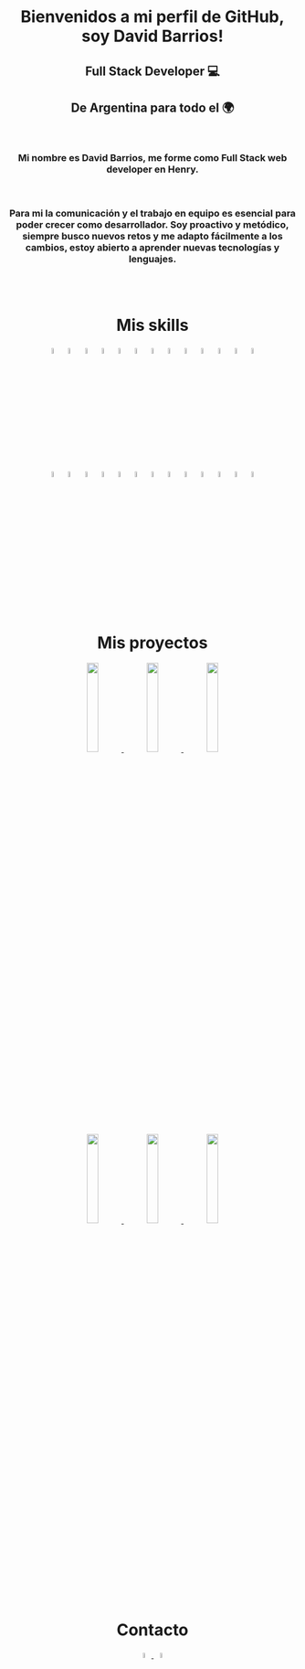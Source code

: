 <h1 align='center'>Bienvenidos a mi perfil de GitHub, soy David Barrios!</h1>

<h2 align="center">Full Stack Developer 💻</h2>
<h2 align="center">De Argentina para todo el 🌍</h2>
<br>
<h3 align="center">Mi nombre es David Barrios, me forme como Full Stack web developer en Henry.</h3><br>
<h3 align="center">
Para mi la comunicación y el trabajo en equipo es esencial para poder crecer como desarrollador. Soy proactivo y metódico, siempre busco nuevos retos y me adapto fácilmente a los cambios, estoy abierto a aprender nuevas tecnologías y lenguajes.
</h3>
<br>
<br>

<h1 align="center">Mis skills</h1>
<p align="center">
<img width="5%" src="https://cdn.jsdelivr.net/gh/devicons/devicon/icons/html5/html5-original-wordmark.svg" alt='David Barrios' />
<img width="5%" src="https://cdn.jsdelivr.net/gh/devicons/devicon/icons/css3/css3-original-wordmark.svg" alt='David Barrios' />
<img width="5%" src="https://cdn.jsdelivr.net/gh/devicons/devicon/icons/javascript/javascript-original.svg" alt='David Barrios' />
<img width="5%" src="https://cdn.jsdelivr.net/gh/devicons/devicon/icons/tailwindcss/tailwindcss-original-wordmark.svg" alt='David Barrios' />
<img width="5%" src="https://cdn.jsdelivr.net/gh/devicons/devicon/icons/bootstrap/bootstrap-original-wordmark.svg" alt='David Barrios' />
<img width="5%" src="https://cdn.jsdelivr.net/gh/devicons/devicon/icons/sass/sass-original.svg" alt='David Barrios' />
<img width="5%" src="https://cdn.jsdelivr.net/gh/devicons/devicon/icons/less/less-plain-wordmark.svg" alt='David Barrios' />
<img width="5%" src="https://cdn.jsdelivr.net/gh/devicons/devicon/icons/react/react-original-wordmark.svg" alt='David Barrios' />
<img width="5%" src="https://cdn.jsdelivr.net/gh/devicons/devicon/icons/redux/redux-original.svg" alt='David Barrios' />
<img width="5%" src="https://cdn.jsdelivr.net/gh/devicons/devicon/icons/express/express-original-wordmark.svg" alt='David Barrios' />
<img width="5%" src="https://cdn.jsdelivr.net/gh/devicons/devicon/icons/typescript/typescript-original.svg" alt='David Barrios' />
<img width="5%" src="https://cdn.jsdelivr.net/gh/devicons/devicon/icons/postgresql/postgresql-original-wordmark.svg" alt='David Barrios' />
<img width="5%" src="https://cdn.jsdelivr.net/gh/devicons/devicon/icons/sqlite/sqlite-original-wordmark.svg" alt='David Barrios' />
<br><br>
<img width="5%" src="https://cdn.jsdelivr.net/gh/devicons/devicon/icons/mysql/mysql-original-wordmark.svg" alt='David Barrios' />
<img width="5%" src="https://cdn.jsdelivr.net/gh/devicons/devicon/icons/sequelize/sequelize-original-wordmark.svg" alt='David Barrios' />
<img width="5%" src="https://cdn.jsdelivr.net/gh/devicons/devicon/icons/git/git-original-wordmark.svg" alt='David Barrios' />
<img width="5%" src="https://cdn.jsdelivr.net/gh/devicons/devicon/icons/nodejs/nodejs-original-wordmark.svg" alt='David Barrios' />
<img width="5%" src="https://cdn.jsdelivr.net/gh/devicons/devicon/icons/babel/babel-original.svg" alt='David Barrios' />
<img width="5%" src="https://cdn.jsdelivr.net/gh/devicons/devicon/icons/gulp/gulp-plain.svg" alt='David Barrios' />
<img width="5%" src="https://cdn.jsdelivr.net/gh/devicons/devicon/icons/jquery/jquery-original-wordmark.svg" alt='David Barrios' />
<img width="5%" src="https://cdn.jsdelivr.net/gh/devicons/devicon/icons/linux/linux-original.svg" alt='David Barrios' />
<img width="5%" src="https://cdn.jsdelivr.net/gh/devicons/devicon/icons/figma/figma-original.svg" alt='David Barrios' />
<img width="5%" src="https://cdn.jsdelivr.net/gh/devicons/devicon/icons/firebase/firebase-plain-wordmark.svg" alt='David Barrios' />
<img width="5%" src="https://cdn.jsdelivr.net/gh/devicons/devicon/icons/filezilla/filezilla-plain-wordmark.svg" alt='David Barrios' />
<img width="5%" src="https://cdn.jsdelivr.net/gh/devicons/devicon/icons/wordpress/wordpress-original.svg" alt='David Barrios' />
<img width="5%" src="https://cdn.jsdelivr.net/gh/devicons/devicon/icons/woocommerce/woocommerce-original-wordmark.svg" alt='David Barrios' />

</p>
<br>
<br>

 <h1 align="center">Mis proyectos</h1>
 
<p align='center'>
<a href="https://freelancer-db.netlify.app/">
 <img width="20%" src="../dabarrio/images/FREELANCE.jpg"/>
 </a>
 <a href="https://blogcafe-db.netlify.app/">
 <img width="20%" src="../dabarrio/images/CAFE.jpg"/>
 </a>
 <a href="https://frontedstore-db.netlify.app/">
 <img width="20%" src="../dabarrio/images/STORE.jpg"/>
 </a>
 </p>

<br>

<p align='center'>
<a href="https://dabarrio-todo-app.netlify.app/">
 <img width="20%" src="../dabarrio/images/todoApp.jpg"/>
 </a>
<a href="https://dabarrio-pi-dogs.vercel.app/">
 <img width="20%" src="../dabarrio/images/dabarrio-PI.jpg"/>
 </a>
<a href="https://pg-rgb-store-three.vercel.app/">
 <img width="20%" src="../dabarrio/images/PF.jpg"/>
 </a>
</p>

<br>
 <h1 align="center">Contacto</h1>
<p align="center">
<a href="https://www.linkedin.com/in/david-barrios-fullstack/">
<img width="5%" src="https://cdn.jsdelivr.net/gh/devicons/devicon/icons/linkedin/linkedin-original.svg" alt='David Barrios'/>
</a>
<a href="mailto:dev.dabarrio@gmail.com">
<img width="5%" src="https://cdn-icons-png.flaticon.com/512/281/281769.png" alt='David Barrios'/>
</a>
</p>